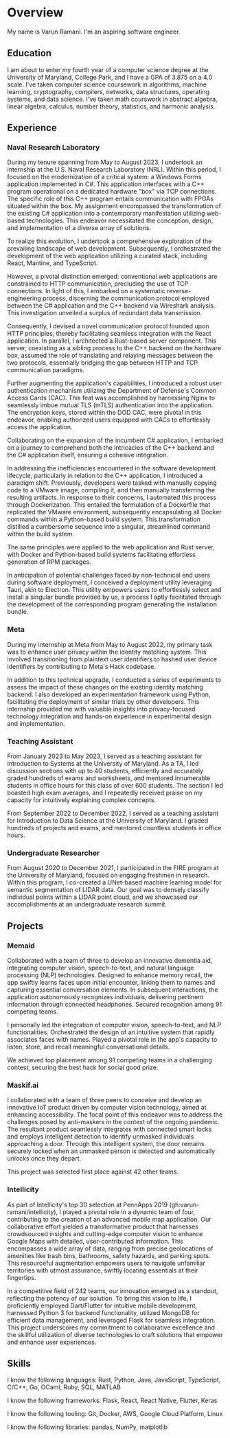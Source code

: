 # Overview
My name is Varun Ramani. I'm an aspiring software engineer.

## Education
I am about to enter my fourth year of a computer
science degree at the University of Maryland, College Park, and I have a GPA of
3.875 on a 4.0 scale. I've taken computer science coursework in algorithms,
machine learning, cryptography, compilers, networks, data structures, operating
systems, and data science. I've taken math courswork in abstract algebra, linear
algebra, calculus, number theory, statistics, and harmonic analysis.

## Experience
### Naval Research Laboratory
During my tenure spanning from May to August 2023, I undertook an internship at
the U.S. Naval Research Laboratory (NRL). Within this period, I focused on the
modernization of a critical system: a Windows Forms application implemented in
C#. This application interfaces with a C++ program operational on a dedicated
hardware "box" via TCP connections. The specific role of this C++ program
entails communication with FPGAs situated within the box. My assignment
encompassed the transformation of the existing C# application into a
contemporary manifestation utilizing web-based technologies. This endeavor
necessitated the conception, design, and implementation of a diverse array of
solutions.

To realize this evolution, I undertook a comprehensive exploration of the
prevailing landscape of web development. Subsequently, I orchestrated the
development of the web application utilizing a curated stack, including React,
Mantine, and TypeScript.

However, a pivotal distinction emerged: conventional web applications are
constrained to HTTP communication, precluding the use of TCP connections. In
light of this, I embarked on a systematic reverse-engineering process,
discerning the communication protocol employed between the C# application and
the C++ backend via Wireshark analysis. This investigation unveiled a surplus of
redundant data transmission.

Consequently, I devised a novel communication protocol founded upon HTTP
principles, thereby facilitating seamless integration with the React
application. In parallel, I architected a Rust-based server component. This
server, coexisting as a sibling process to the C++ backend on the hardware box,
assumed the role of translating and relaying messages between the two protocols,
essentially bridging the gap between HTTP and TCP communication paradigms.

Further augmenting the application's capabilities, I introduced a robust user
authentication mechanism utilizing the Department of Defense's Common Access
Cards (CAC). This feat was accomplished by harnessing Nginx to seamlessly imbue
mutual TLS (mTLS) authentication into the application. The encryption keys,
stored within the DOD CAC, were pivotal in this endeavor, enabling authorized
users equipped with CACs to effortlessly access the application.

Collaborating on the expansion of the incumbent C# application, I embarked on a
journey to comprehend both the intricacies of the C++ backend and the C#
application itself, ensuring a cohesive integration.

In addressing the inefficiencies encountered in the software development
lifecycle, particularly in relation to the C++ application, I introduced a
paradigm shift. Previously, developers were tasked with manually copying code to
a VMware image, compiling it, and then manually transferring the resulting
artifacts. In response to their concerns, I automated this process through
Dockerization. This entailed the formulation of a Dockerfile that replicated the
VMware environment, subsequently encapsulating all Docker commands within a
Python-based build system. This transformation distilled a cumbersome sequence
into a singular, streamlined command within the build system.

The same principles were applied to the web application and Rust server, with
Docker and Python-based build systems facilitating effortless generation of RPM
packages.

In anticipation of potential challenges faced by non-technical end users during
software deployment, I conceived a deployment utility leveraging Tauri, akin to
Electron. This utility empowers users to effortlessly select and install a
singular bundle provided by us, a process I aptly facilitated through the
development of the corresponding program generating the installation bundle.

### Meta
During my internship at Meta from May to August 2022, my primary task was to
enhance user privacy within the identity matching system. This involved
transitioning from plaintext user identifiers to hashed user device identifiers
by contributing to Meta's Hack codebase.

In addition to this technical upgrade, I conducted a series of experiments to
assess the impact of these changes on the existing identity matching backend. I
also developed an experimentation framework using Python, facilitating the
deployment of similar trials by other developers. This internship provided me
with valuable insights into privacy-focused technology integration and hands-on
experience in experimental design and implementation.

### Teaching Assistant
From January 2023 to May 2023, I served as a teaching assistant for Introduction
to Systems at the University of Maryland. As a TA, I led discussion sections
with up to 40 students, efficiently and accurately graded hundreds of exams and
worksheets, and mentored innumerable students in office hours for this class of
over 600 students. The section I led boasted high exam averages, and I
repeatedly received praise on my capacity for intuitively explaining complex
concepts.

From September 2022 to December 2022, I served as a teaching assistant for
Introduction to Data Science at the University of Maryland. I graded hundreds of
projects and exams, and mentored countless students in office hours.

### Undergraduate Researcher
From August 2020 to December 2021, I participated in the FIRE program at the
University of Maryland, focused on engaging freshmen in research. Within this
program, I co-created a UNet-based machine learning model for semantic
segmentation of LIDAR data. Our goal was to densely classify individual points
within a LIDAR point cloud, and we showcased our accomplishments at an
undergraduate research summit.

## Projects
### Memaid
Collaborated with a team of three to develop an
innovative dementia aid, integrating computer vision, speech-to-text, and
natural language processing (NLP) technologies. Designed to enhance memory
recall, the app swiftly learns faces upon initial encounter, linking them to
names and capturing essential conversation elements. In subsequent interactions,
the application autonomously recognizes individuals, delivering pertinent
information through connected headphones. Secured recognition among 91 competing
teams.

I personally led the integration of computer vision, speech-to-text, and NLP
functionalities. Orchestrated the design of an intuitive system that rapidly
associates faces with names. Played a pivotal role in the app's capacity to
listen, store, and recall meaningful conversational details.

We achieved top placement among 91 competing teams in a challenging contest,
securing the best hack for social good prize.

### Maskif.ai
I collaborated with a team of three peers to conceive and develop an innovative
IoT product driven by computer vision technology, aimed at enhancing
accessibility. The focal point of this endeavor was to address the challenges
posed by anti-maskers in the context of the ongoing pandemic. The resultant
product seamlessly integrates with connected smart locks and employs intelligent
detection to identify unmasked individuals approaching a door. Through this
intelligent system, the door remains securely locked when an unmasked person is
detected and automatically unlocks once they depart.

This project was selected first place against 42 other teams.

### Intellicity
As part of Intellicity's top 30 selection at PennApps 2019
(gh:varun-ramani/intellicity), I played a pivotal role in a dynamic team of
four, contributing to the creation of an advanced mobile map application. Our
collaborative effort yielded a transformative product that harnesses
crowdsourced insights and cutting-edge computer vision to enhance Google Maps
with detailed, user-contributed information. This encompasses a wide array of
data, ranging from precise geolocations of amenities like trash bins, bathrooms,
safety hazards, and parking spots. This resourceful augmentation empowers users
to navigate unfamiliar territories with utmost assurance, swiftly locating
essentials at their fingertips.

In a competitive field of 242 teams, our innovation emerged as a standout,
reflecting the potency of our solution. To bring this vision to life, I
proficiently employed Dart/Flutter for intuitive mobile development, harnessed
Python 3 for backend functionality, utilized MongoDB for efficient data
management, and leveraged Flask for seamless integration. This project
underscores my commitment to collaborative excellence and the skillful
utilization of diverse technologies to craft solutions that empower and enhance
user experiences.

## Skills
I know the following languages: Rust, Python, Java, JavaScript, TypeScript,
C/C++, Go, OCaml, Ruby, SQL, MATLAB

I know the following frameworks: Flask, React, React Native, Flutter, Keras

I know the following tooling: Git, Docker, AWS, Google Cloud Platform, Linux

I know the following libraries: pandas, NumPy, matplotlib